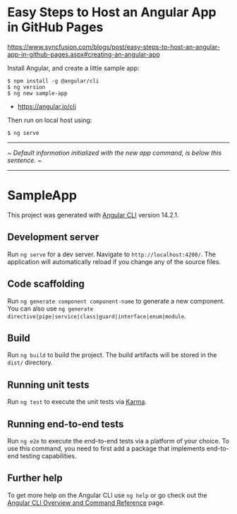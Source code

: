 
# Easy Steps to Host an Angular App in GitHub Pages

https://www.syncfusion.com/blogs/post/easy-steps-to-host-an-angular-app-in-github-pages.aspx#creating-an-angular-app

Install Angular, and create a little sample app:

	$ npm install -g @angular/cli
	$ ng version
	$ ng new sample-app

- https://angular.io/cli

Then run on local host using:

	$ ng serve


---
_~ Default information initialized with the new app command, is below this sentence. ~_

---

# SampleApp

This project was generated with [Angular CLI](https://github.com/angular/angular-cli) version 14.2.1.

## Development server

Run `ng serve` for a dev server. Navigate to `http://localhost:4200/`. The application will automatically reload if you change any of the source files.

## Code scaffolding

Run `ng generate component component-name` to generate a new component. You can also use `ng generate directive|pipe|service|class|guard|interface|enum|module`.

## Build

Run `ng build` to build the project. The build artifacts will be stored in the `dist/` directory.

## Running unit tests

Run `ng test` to execute the unit tests via [Karma](https://karma-runner.github.io).

## Running end-to-end tests

Run `ng e2e` to execute the end-to-end tests via a platform of your choice. To use this command, you need to first add a package that implements end-to-end testing capabilities.

## Further help

To get more help on the Angular CLI use `ng help` or go check out the [Angular CLI Overview and Command Reference](https://angular.io/cli) page.
